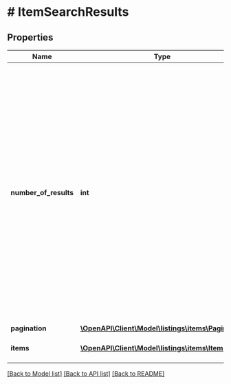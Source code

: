 # # ItemSearchResults

## Properties

Name | Type | Description | Notes
------------ | ------------- | ------------- | -------------
**number_of_results** | **int** | The total number of selling partner listings items found for the search criteria (only results up to the page count limit will be returned per request regardless of the number found).  Note: The maximum number of items (SKUs) that can be returned and paged through is 1000. |
**pagination** | [**\OpenAPI\Client\Model\listings\items\Pagination**](Pagination.md) |  | [optional]
**items** | [**\OpenAPI\Client\Model\listings\items\Item[]**](Item.md) | A list of listings items. |

[[Back to Model list]](../../README.md#models) [[Back to API list]](../../README.md#endpoints) [[Back to README]](../../README.md)
